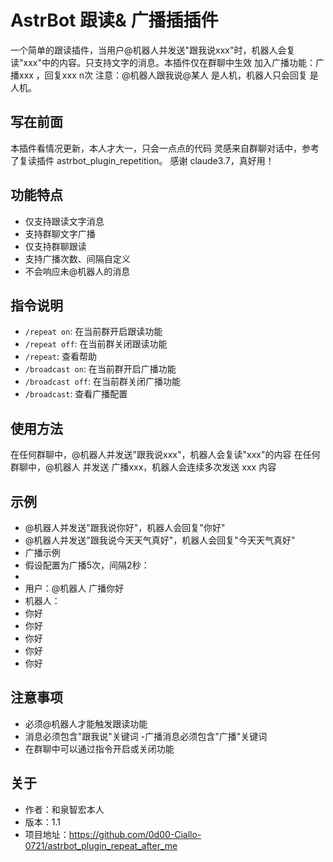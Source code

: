 
# AstrBot 跟读& 广播插插件

一个简单的跟读插件，当用户@机器人并发送"跟我说xxx"时，机器人会复读"xxx"中的内容。只支持文字的消息。本插件仅在群聊中生效
加入广播功能：广播xxx ，回复xxx
n次
注意：@机器人跟我说@某人 是人机，机器人只会回复 是人机。

## 写在前面 ##
本插件看情况更新，本人才大一，只会一点点的代码
灵感来自群聊对话中，参考了复读插件 astrbot_plugin_repetition。
感谢 claude3.7，真好用！
## 功能特点

- 仅支持跟读文字消息
- 支持群聊文字广播
- 仅支持群聊跟读
- 支持广播次数、间隔自定义
- 不会响应未@机器人的消息

## 指令说明

- `/repeat on`: 在当前群开启跟读功能
- `/repeat off`: 在当前群关闭跟读功能
- `/repeat`: 查看帮助
- `/broadcast on`: 在当前群开启广播功能
- `/broadcast off`: 在当前群关闭广播功能
- `/broadcast`: 查看广播配置
## 使用方法
    
在任何群聊中，@机器人并发送"跟我说xxx"，机器人会复读"xxx"的内容
在任何群聊中，@机器人 并发送 广播xxx，机器人会连续多次发送 xxx 内容
## 示例

- @机器人并发送"跟我说你好"，机器人会回复"你好"
- @机器人并发送"跟我说今天天气真好"，机器人会回复"今天天气真好"
- 广播示例
- 假设配置为广播5次，间隔2秒：
- 
- 用户：@机器人 广播你好
- 机器人：
- 你好
- 你好
- 你好
- 你好
- 你好
## 注意事项

- 必须@机器人才能触发跟读功能
- 消息必须包含"跟我说"关键词
-广播消息必须包含"广播"关键词
- 在群聊中可以通过指令开启或关闭功能

## 关于

- 作者：和泉智宏本人
- 版本：1.1
- 项目地址：https://github.com/0d00-Ciallo-0721/astrbot_plugin_repeat_after_me




